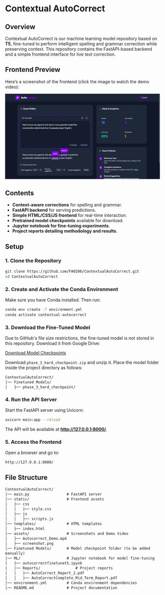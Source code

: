 # Contextual AutoCorrect

## Overview
Contextual AutoCorrect is our machine learning model repository based on **T5**, fine-tuned to perform intelligent spelling and grammar correction while preserving context. This repository contains the FastAPI-based backend and a simple frontend interface for live text correction.

## Frontend Preview
Here’s a screenshot of the frontend (click the image to watch the demo video):

[![Watch the demo](assets/screenshot.png)](assets/Autocorrect_Demo.mp4)

## Contents
- **Context-aware corrections** for spelling and grammar.
- **FastAPI backend** for serving predictions.
- **Simple HTML/CSS/JS frontend** for real-time interaction.
- **Pretrained model checkpoints** available for download.
- **Jupyter notebook for fine-tuning experiments**.
- **Project reports detailing methodology and results**.

## Setup

### 1. Clone the Repository
```bash
git clone https://github.com/FA0206/ContextualAutoCorrect.git
cd ContextualAutoCorrect
```

### 2. Create and Activate the Conda Environment
Make sure you have Conda installed. Then run:
```bash
conda env create -f environment.yml
conda activate contextual-autocorrect
```

### 3. Download the Fine-Tuned Model
Due to GitHub's file size restrictions, the fine-tuned model is not stored in this repository. Download it from Google Drive:

[Download Model Checkpoints](https://drive.google.com/drive/folders/1wbRO1hPARBPcnkJ456GUGRCJFjE7na88?usp=drive_link)  

Download `phase_3_hard_checkpoint.zip` and unzip it. Place the model folder inside the project directory as follows:
```
ContextualAutoCorrect/
│── Finetuned Models/
│   ├── phase_3_hard_checkpoint/
```

### 4. Run the API Server
Start the FastAPI server using Uvicorn:
```bash
uvicorn main:app --reload
```
The API will be available at **http://127.0.0.1:8000/**.

### 5. Access the Frontend
Open a browser and go to:
```
http://127.0.0.1:8000/
```

## File Structure
```
ContextualAutoCorrect/
│── main.py                 # FastAPI server
│── static/                 # Frontend assets
│   ├── css
│   │   ├── style.css
│   ├── js
│   │   ├── scripts.js
│── templates/              # HTML templates
│   ├── index.html
│── assets/                 # Screenshots and Demo Video
│   ├── Autocorrect_Demo.mp4
│   ├── screenshot.png
│── Finetuned Models/       # Model checkpoint folder (to be added manually)
│── ML/                     # Jupyter notebook for model fine-tuning
│   ├── autocorrectfinetunet5.ipynb
|   │── Reports/                # Project reports
│   │   ├── AutoCorrect_Report_2.pdf
│   │   ├── AutoCorrectComplete_Mid_Term_Report.pdf
│── environment.yml         # Conda environment dependencies
│── README.md               # Project documentation
```
